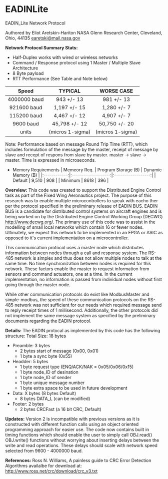 # EADINLite
EADIN_Lite Network Protocol 
 
Authored by Eliot Aretskin-Hariton
NASA Glenn Research Center, Cleveland, Ohio, 44135
earetski@mail.nasa.gov

**Network Protocol Summary Stats:**
* Half-Duplex works with wired or wireless networks
* Command / Response protocol using 1 Master / Multiple Slave Architecture
* 8 Byte payload
* RTT Performance (See Table and Note below)  
      
|  Speed       |  TYPICAL        | WORSE CASE      |
|:------------:|:---------------:|:---------------:|
| 4000000 baud |     943 +/- 13  |   981 +/- 13    |
|  921600 baud |   1,197 +/- 15  |  1,280 +/-  7   |
|  115200 baud |   4,467 +/- 12  |  4,907 +/-  7   |
|    9600 baud |  45,798 +/- 12  | 50,750 +/- 20   |
|     units    | (micros 1-sigma)|(micros 1-sigma) |

Note: Performance based on message Round Trip Time (RTT), which includes
formulation of the message by the master, receipt of message by slave
and recept of respons from slave by master. master -> slave -> master. 
Time is expressed in microseconds.

* Memory Requirements
| Memeory Req. | Program Storage (B) | Dynamic Memory (B) |
|:------------:|:-------------------:|:------------------:|
| Default      | 9,510               |    908             |
| Minimum      | 8618                | 396                |

**Overview:**
This code was created to support the Distributed Engine Control task
as part of the Fixed Wing Aeronautics project. The purpose of this research 
was to enable multiple microcontrollers to speak with eacho ther per the
protocol specified in the preliminary release of EADIN BUS. EADIN BUS is a 
candidate for distributed control systems on aircraft engines and is being
worked on by the Distributed Engine Control Working Group (DECWG) 
http://www.decwg.org/. The primary use of this code was to assist in the 
modelling of small local networks which contain 16 or fewer nodes. 
Ultimately, we expect this network to be implemented in an FPGA or ASIC 
as opposed to it's current implementation on a microcontroller. 

This communication protocol uses a master node which distributes 
information between nodes through a call and response system. The RS-485 
network is simplex and thus does not allow multiple nodes to talk at 
the same time. No time synchronization between nodes is required for 
this network. These factors enable the master to request information 
from sensors and command actuators, one at a time. In the current 
implementation, no information is passed from individual nodes without 
first going through the master node. 

While other communication protocols do exist like ModbusMaster and simple-modbus,
the speed of these communication protocols on the RS-485 network was not 
sufficient for our needs which required message send to reply receipt times
of 1 millisecond. Additionally, the other protocols did not implement the 
same message system as specified by the preliminary documents regarding
the EADIN protocol.

**Details:**
The EADIN protocal as implemented by this code has the following structure:
Total Size: 18 bytes
* Preamble: 3 bytes
	* 2 bytes start of message (0x00, 0x01)
	* 1 byte a sync  byte (0x55)
* Headder: 5 bytes 
	* 1 byte request type (ENQ/ACK/NAK = 0x05/0x06/0x15)
	* 1 byte node_ID of desination
	* 1 byte node_ID of sender
	* 1 byte unique message number
	* 1 byte extra space to be used in future development
* Data: X bytes (8 bytes Default)
	* 8 bytes DATA_L (can be modified)
* Footer: 2 bytes 
	* 2 bytes CRCFast (a 16 bit CRC, Default)


**Updates:**
Version 2 is incompatible with previous versions as it is constructed with 
different function calls using an object oriented programming approach for
easier use. The code now contains built in timing functions which should
enable the user to simply call OBJ.read() OBJ.write() functions without worrying
about inserting delays between the write and read operations. These delays
should scale with network speed selected from 9600 - 4000000 baud. 

**References:**
Ross N. Williams, A painless guide to CRC Error Detection Algorithms
availalbe for download at: http://www.ross.net/crc/download/crc_v3.txt
